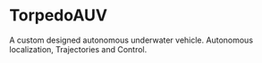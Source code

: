 # TorpedoAUV
A custom designed autonomous underwater vehicle. Autonomous localization, Trajectories and Control.
